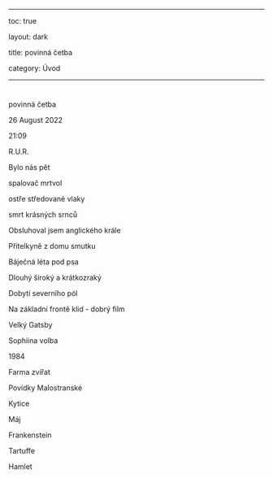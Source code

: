 


---



toc: true



layout: dark



title: povinná četba 



category: Úvod 



---






















#



 povinná četba







26 August 2022



21:09







R.U.R.



Bylo nás pět



spalovač mrtvol



ostře středované vlaky



smrt krásných srnců



Obsluhoval jsem anglického krále



Přítelkyně z domu smutku



Báječná léta pod psa



Dlouhý široký a krátkozraký



Dobytí severního pól







Na základní frontě klid - dobrý film



Velký Gatsby



Sophiina volba



1984



Farma zvířat







Povídky Malostranské



Kytice



Máj



Frankenstein







Tartuffe



Hamlet
